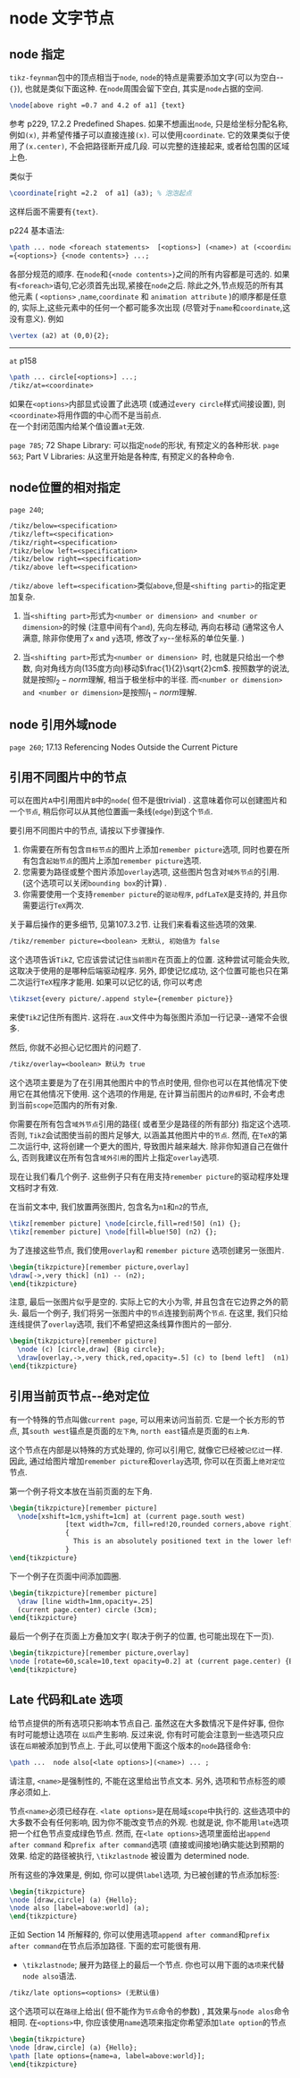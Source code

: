 # node 文字节点

## node 指定

`tikz-feynman`包中的顶点相当于`node`, 
`node`的特点是需要添加文字(可以为空白--`{}`), 也就是类似下面这种. 
在`node`周围会留下空白, 其实是`node`占据的空间.

```latex
\node[above right =0.7 and 4.2 of a1] {text}
```

参考 p229, 17.2.2 Predefined Shapes.
如果不想画出`node`, 只是给坐标分配名称, 例如`(x)`, 
并希望传播子可以直接连接`(x)`.  可以使用`coordinate`.
它的效果类似于使用了`(x.center)`, 不会把路径断开成几段. 
可以完整的连接起来, 或者给包围的区域上色.

类似于

```latex
\coordinate[right =2.2  of a1] (a3); % 泡泡起点
```

这样后面不需要有`{text}`.

p224 基本语法:

```latex
\path ... node <foreach statements>  [<options>] (<name>) at (<coordinate>) : <animation attribute>
={<options>} {<node contents>} ...;
```

各部分规范的顺序.  在`node`和`{<node contents>}`之间的所有内容都是可选的. 
如果有`<foreach>`语句,它必须首先出现,紧接在`node`之后.
除此之外,节点规范的所有其他元素
( `<options>` ,`name`,`coordinate` 和 `animation attribute` )的顺序都是任意的,
实际上,这些元素中的任何一个都可能多次出现
(尽管对于`name`和`coordinate`,这没有意义).
例如

```latex
\vertex (a2) at (0,0){2};
```

***
`at` p158

```latex
\path ... circle[<options>] ...;
/tikz/at=<coordinate>
```

如果在`<options>`内部显式设置了此选项
(或通过`every circle`样式间接设置), 则`<coordinate>`将用作圆的中心而不是当前点.  
在一个封闭范围内给某个值设置`at`无效.

`page 785`; 72 Shape Library: 可以指定`node`的形状, 有预定义的各种形状.
`page 563`; Part V Libraries:  从这里开始是各种库, 有预定义的各种命令.

## node位置的相对指定

`page 240`;

```latex
/tikz/below=<specification>
/tikz/left=<specification>
/tikz/right=<specification>
/tikz/below left=<specification>
/tikz/below right=<specification>
/tikz/above left=<specification>
```

`/tikz/above left=<specification>`类似`above`,但是`<shifting parti>`的指定更加复杂.

1. 当`<shifting part>`形式为`<number or dimension> and <number or dimension>`的时候
(注意中间有个`and`), 先向左移动, 再向右移动
(通常这令人满意, 除非你使用了`x` and `y`选项, 修改了`xy`--坐标系的单位矢量. )

2. 当`<shifting part>`形式为`<number or dimension> `时, 也就是只给出一个参数, 
向对角线方向(135度方向)移动$\frac{1}{2}\sqrt{2}cm$. 
按照数学的说法, 就是按照$l_{2}-norm$理解, 相当于极坐标中的半径. 
而`<number or dimension> and <number or dimension>`是按照$l_{1}-norm$理解.

## node 引用外域node

`page 260`; 17.13 Referencing Nodes Outside the Current Picture

## 引用不同图片中的节点

可以在图片`A`中引用图片`B`中的`node`( 但不是很trivial) .
这意味着你可以创建图片和一个`节点`, 
稍后你可以从其他位置画一条线(`edge`)到这个`节点`.

要引用不同图片中的节点, 请按以下步骤操作.

1. 你需要在所有包含`目标节点`的图片上添加`remember picture`选项, 
同时也要在所有包含`起始节点`的图片上添加`remember picture`选项.
2. 您需要为路径或整个图片添加`overlay`选项, 这些图片包含对`域外节点`的引用.
(这个选项可以关闭`bounding box`的计算) .
3. 你需要使用一个支持`remember picture`的`驱动程序`, 
`pdfLaTeX`是支持的, 并且你需要运行`TeX`两次.

关于幕后操作的更多细节, 见第107.3.2节. 让我们来看看这些选项的效果.

```latex
/tikz/remember picture=<boolean> 无默认, 初始值为 false
```

这个选项告诉`TikZ`, 它应该尝试记住`当前图片`在页面上的位置. 
这种尝试可能会失败, 这取决于使用的是哪种后端驱动程序.
另外, 即使记忆成功, 这个位置可能也只在第二次运行`TeX`程序才能用. 
如果可以记忆的话, 你可以考虑

```latex
\tikzset{every picture/.append style={remember picture}}
```

来使`TikZ`记住所有图片. 这将在`.aux`文件中为每张图片添加一行记录--通常不会很多.

然后, 你就不必担心记忆图片的问题了.

```latex
/tikz/overlay=<boolean> 默认为 true
```

这个选项主要是为了在引用其他图片中的节点时使用, 
但你也可以在其他情况下使用它在其他情况下使用.
这个选项的作用是, 在计算当前图片的`边界框`时, 
不会考虑到当前`scope`范围内的所有对象.

你需要在所有包含`域外节点`引用的路径( 或者至少是路径的所有部分) 指定这个选项.
否则, `TikZ`会试图使当前的图片足够大, 
以涵盖其他图片中的`节点`. 然而, 在`TeX`的第二次运行中, 
这将创建一个更大的图片, 导致图片越来越大.
除非你知道自己在做什么, 
否则我建议在所有包含`域外引用`的图片上指定`overlay`选项.

现在让我们看几个例子. 
这些例子只有在用支持`remember picture`的驱动程序处理文档时才有效.

在当前文本中, 我们放置两张图片, 包含名为`n1`和`n2`的节点,

```latex
\tikz[remember picture] \node[circle,fill=red!50] (n1) {};
\tikz[remember picture] \node[fill=blue!50] (n2) {};
```

为了连接这些节点, 我们使用`overlay`和 `remember picture` 选项创建另一张图片.

```latex
\begin{tikzpicture}[remember picture,overlay]
\draw[->,very thick] (n1) -- (n2);
\end{tikzpicture}
```

注意, 最后一张图片似乎是空的. 
实际上它的大小为零, 并且包含在它边界之外的箭头.
最后一个例子, 我们将另一张图片中的`节点`连接到前两个`节点`.
在这里, 我们只给连线提供了`overlay`选项, 
我们不希望把这条线算作图片的一部分.

```latex
\begin{tikzpicture}[remember picture]
  \node (c) [circle,draw] {Big circle};
  \draw[overlay,->,very thick,red,opacity=.5] (c) to [bend left]  (n1)  (n1) -| (n2);
\end{tikzpicture}
```

## 引用当前页节点--绝对定位

有一个特殊的节点叫做`current page`, 可以用来访问当前页.
它是一个长方形的节点, 其`south west`锚点是页面的`左下角`, 
`north east`锚点是页面的`右上角`.

这个节点在内部是以特殊的方式处理的, 
你可以引用它, 就像它已经被`记忆过`一样.
因此, 通过给图片增加`remember picture`和`overlay`选项, 
你可以在页面上`绝对定位`节点.

第一个例子将文本放在当前页面的左下角.

```latex
\begin{tikzpicture}[remember picture]
  \node[xshift=1cm,yshift=1cm] at (current page.south west)
              [text width=7cm, fill=red!20,rounded corners,above right]
              {
                This is an absolutely positioned text in the lower left corner. No shipout-hackery is used.
              }
\end{tikzpicture}
```

下一个例子在页面中间添加圆圈.

```latex
\begin{tikzpicture}[remember picture]
  \draw [line width=1mm,opacity=.25]
  (current page.center) circle (3cm);
\end{tikzpicture}
```

最后一个例子在页面上方叠加文字( 取决于例子的位置, 也可能出现在下一页).

```latex
\begin{tikzpicture}[remember picture,overlay]
\node [rotate=60,scale=10,text opacity=0.2] at (current page.center) {Example};
\end{tikzpicture}
```

## Late 代码和Late 选项

给节点提供的所有选项只影响本节点自己. 
虽然这在大多数情况下是件好事, 但你有时可能想让选项在 `以后`产生影响.
反过来说, 你有时可能会注意到一些选项只应该在`后期`被添加到节点上. 
于此,可以使用下面这个版本的`node`路径命令:

```latex
\path ...  node also[<late options>](<name>) ... ;
```

请注意, `<name>`是强制性的, 不能在这里给出节点文本. 
另外, 选项和节点标签的顺序必须如上.

节点`<name>`必须已经存在. `<late options>`是在局域`scope`中执行的. 
这些选项中的大多数不会有任何影响, 因为你不能改变节点的外观.
也就是说, 你不能用`late`选项把一个红色节点变成绿色节点.
然而, 在`<late options>`选项里面给出`append after command`
和`prefix after command`选项 (直接或间接地)确实能达到预期的效果.
给定的路径被执行, `\tikzlastnode` 被设置为 determined node.

所有这些的净效果是, 
例如,  你可以提供`label`选项, 为已被创建的节点添加标签:

```latex
\begin{tikzpicture}
\node [draw,circle] (a) {Hello};
\node also [label=above:world] (a);
\end{tikzpicture}
```

正如 Section 14 所解释的, 
你可以使用选项`append after command`和`prefix after command`在节点后添加路径. 
下面的宏可能很有用.

+ `\tikzlastnode`; 展开为路径上的最后一个节点. 
你也可以用下面的`选项`来代替`node also`语法.

```latex
/tikz/late options=<options> (无默认值)
```

这个选项可以在`路径`上给出( 但不能作为`节点`命令的参数) , 
其效果与`node alos`命令相同.
在`<options>`中, 你应该使用`name`选项来指定你希望添加`late option`的节点

```latex
\begin{tikzpicture}
\node [draw,circle] (a) {Hello};
\path [late options={name=a, label=above:world}];
\end{tikzpicture}
```
